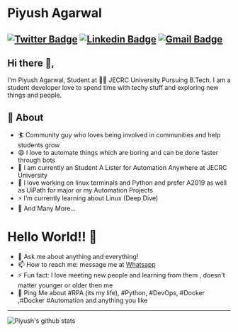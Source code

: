 # Piyush Agarwal
[![Twitter Badge](https://img.shields.io/badge/-@PiyushAgarwal-1ca0f1?style=flat-square&labelColor=1ca0f1&logo=twitter&logoColor=white&link=https://twitter.com/Piyush_0108)](https://twitter.com/Piyush_0108) [![Linkedin Badge](https://img.shields.io/badge/-PiyushAgarwal-blue?style=flat-square&logo=Linkedin&logoColor=white&link=https://www.linkedin.com/in/piyushagarwal08/)](https://www.linkedin.com/in/piyushagarwal08/)
[![Gmail Badge](https://img.shields.io/badge/-piyushagarwal.0108@gmail.com-c14438?style=flat-square&logo=Gmail&logoColor=white&link=mailto:piyushagarwal.0108@gmail.com)](mailto:piyushagarwal.0108@gmail.com)
---
## Hi there 👋,           
I'm Piyush Agarwal, Student at 👨‍💻 JECRC University Pursuing B.Tech. I am a student developer love to spend time with techy stuff and exploring new things and people.

## 🧐 About
- 🏄‍ Community guy who loves being involved in communities and help students grow
- 😄 I love to automate things which are boring and can be done faster through bots
- 🔭 I am currently an Student A Lister for Automation Anywhere at JECRC University
- 🌱 I love working on linux terminals and Python and prefer A2019 as well as UiPath for major or my Automation Projects
- ⚡ I’m currently learning about Linux (Deep Dive)
- 👯 And Many More...

# Hello World!! 🤔
- 💬 Ask me about anything and everything! 
- 📫 How to reach me: message me at [Whatsapp](https://wa.me/919057529646)
- ⚡ Fun fact: I love meeting new people and learning from them , doesn't matter younger or older then me 
- 💬 Ping Me about #RPA (its my life), #Python, #DevOps, #Docker ,#Docker #Automation and anything you like
---

![Piyush's github stats](https://github-readme-stats.vercel.app/api?username=piyushagarwal08&show_icons=true)

